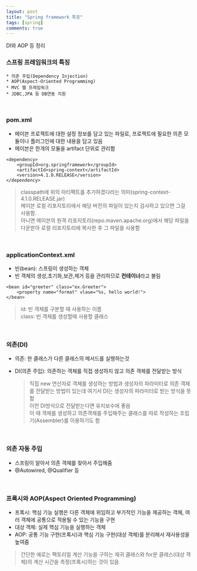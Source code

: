 ```yaml
---
layout: post
title: "Spring framework 특징"
tags: [spring]
comments: true
---
```


DI와 AOP 등 정리
<!--more-->

### 스프링 프레임워크의 특징

	* 의존 주입(Dependency Injection)
	* AOP(Aspect-Oriented Programming)
	* MVC 웹 프레임워크
	* JDBC,JPA 등 DB연동 지원
<br>

### pom.xml

* 메이븐 프로젝트에 대한 설정 정보를 담고 있는 파일로, 프로젝트에 필요한 의존 모듈이나 플러그인에 대한 내용을 담고 있음
* 메이븐은 한개의 모듈을 artifact 단위로 관리함
```
<dependency>
	<groupId>org.springframework</groupId>
	<artifactId>spring-context</artifactId>
	<version>4.1.0.RELEASE</version>
</dependency>
``` 

> classpath에 위의 아티팩트를 추가하겠다라는 의미(spring-context-4.1.0.RELEASE.jar)<br>
> 메이븐 로컬 리포지토리에서 해당 버전의 파일이 있는지 검사하고 있으면 그걸 사용함. <br>
> 아니면 메이븐의 원격 리포지토리(repo.maven.apache.org)에서 해당 파일을 다운받아 로컬 리포지토리에 복사한 후 그 파일을 사용함
<br>

### applicationContext.xml

* 빈(bean): 스프링이 생성하는 객체
* 빈 객체의 생성,초기화,보관,제거 등을 관리하므로 **컨테이너**라고 불림

```
<bean id="greeter" class="ex.Greeter">
	<property name="format" vlaue="%s, hello world!">
</bean>
```

>  id: 빈 객체를 구분할 때 사용하는 이름<br>
>  class: 빈 객체를 생성할때 사용할 클래스
<br>

### 의존(DI)

* 의존: 한 클래스가 다른 클래스의 메서드를 실행하는것
* DI(의존 주입): 의존하는 객체를 직접 생성하지 않고 의존 객체를 전달받는 방식

	>직접 new 연산자로 객체를 생성하는 방법과 생성자의 파라미터로 의존 객체를 전달받는 방법이 있는데 여기서 DI는 생성자의 파라미터로 받는 방식을 뜻함<br>
	>이런 DI방식으로 전달받는다면 유지보수에 좋음<br>
	> 이 때 객체를 생성하고 의존객체를 주입해주는 클래스를 따로 작성하는 조립기(Assembler)를 이용하기도 함
<br>

### 의존 자동 주입

* 스프링이 알아서 의존 객체를 찾아서 주입해줌
* @Autowired, @Qualifier 등
<br>

### 프록시와 AOP(Aspect Oriented Programming)

* 프록시: 핵심 기능 실행은 다른 객체에 위임하고 부가적인 기능을 제공하는 객체, 여러 객체에 공통으로 적용될 수 있는 기능을 구현
* 대상 객체: 실제 핵심 기능을 실행하는 객체
* AOP: 공통 기능 구현(프록시)과 핵심 기능 구현(대상 객체)를 분리해서 재사용성을 높여줌

> 간단한 예로는 팩토리얼 계산 기능을 구하는 재귀 클래스와 for문 클래스(대상 객체)의 계산 시간을 측정(프록시)하는 것이 있음



